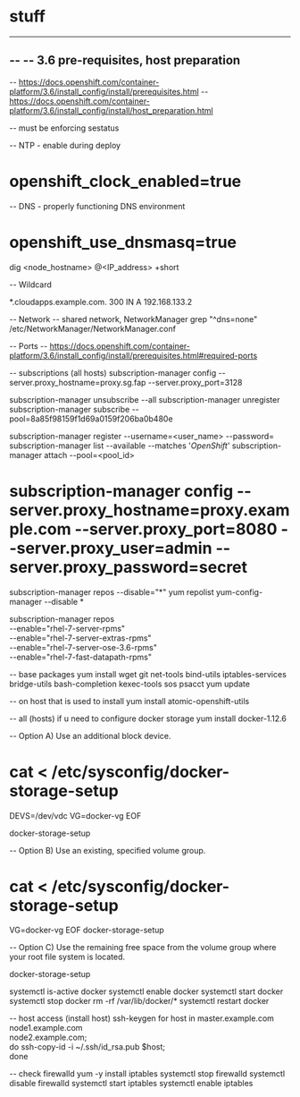 # stuff

----------------------------------------------------------
--
-- 3.6 pre-requisites, host preparation
--
-- https://docs.openshift.com/container-platform/3.6/install_config/install/prerequisites.html
-- https://docs.openshift.com/container-platform/3.6/install_config/install/host_preparation.html

-- must be enforcing
sestatus

-- NTP - enable during deploy
# openshift_clock_enabled=true

-- DNS - properly functioning DNS environment
# openshift_use_dnsmasq=true

dig <node_hostname> @<IP_address> +short

-- Wildcard

*.cloudapps.example.com. 300 IN  A 192.168.133.2

-- Network
-- shared network, NetworkManager
grep "^dns=none" /etc/NetworkManager/NetworkManager.conf

-- Ports
-- https://docs.openshift.com/container-platform/3.6/install_config/install/prerequisites.html#required-ports


-- subscriptions (all hosts)
subscription-manager config --server.proxy_hostname=proxy.sg.fap --server.proxy_port=3128

subscription-manager unsubscribe --all
subscription-manager unregister
subscription-manager subscribe --pool=8a85f98159f1d69a0159f206ba0b480e

subscription-manager register --username=<user_name> --password=<password>
subscription-manager list --available --matches '*OpenShift*'
subscription-manager attach --pool=<pool_id>

# subscription-manager config --server.proxy_hostname=proxy.example.com --server.proxy_port=8080 --server.proxy_user=admin --server.proxy_password=secret

subscription-manager repos --disable="*"
yum repolist
yum-config-manager --disable \*

subscription-manager repos \
    --enable="rhel-7-server-rpms" \
    --enable="rhel-7-server-extras-rpms" \
    --enable="rhel-7-server-ose-3.6-rpms" \
    --enable="rhel-7-fast-datapath-rpms"

-- base packages
yum install wget git net-tools bind-utils iptables-services bridge-utils bash-completion kexec-tools sos psacct
yum update

-- on host that is used to install
yum install atomic-openshift-utils

-- all (hosts) if u need to configure docker storage
yum install docker-1.12.6

-- Option A) Use an additional block device.

# cat <<EOF > /etc/sysconfig/docker-storage-setup
DEVS=/dev/vdc
VG=docker-vg
EOF

docker-storage-setup

-- Option B) Use an existing, specified volume group.

# cat <<EOF > /etc/sysconfig/docker-storage-setup
VG=docker-vg
EOF
docker-storage-setup

-- Option C) Use the remaining free space from the volume group where your root file system is located.

docker-storage-setup

systemctl is-active docker
systemctl enable docker
systemctl start docker
systemctl stop docker
rm -rf /var/lib/docker/*
systemctl restart docker

-- host access (install host)
ssh-keygen
for host in master.example.com \
    node1.example.com \
    node2.example.com; \
    do ssh-copy-id -i ~/.ssh/id_rsa.pub $host; \
done

-- check firewalld
yum -y install iptables
systemctl stop firewalld
systemctl disable firewalld
systemctl start iptables
systemctl enable iptables


